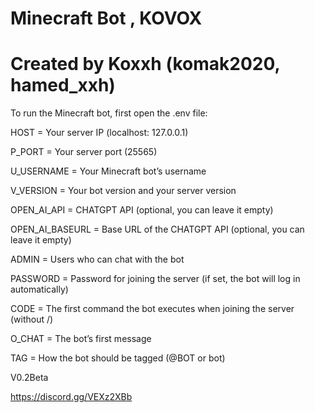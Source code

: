 # Minecraft Bot , KOVOX 


# Created by Koxxh (komak2020, hamed_xxh)
To run the Minecraft bot, first open the .env file:

HOST = Your server IP (localhost: 127.0.0.1)

P_PORT = Your server port (25565)

U_USERNAME = Your Minecraft bot’s username

V_VERSION = Your bot version and your server version

OPEN_AI_API = CHATGPT API (optional, you can leave it empty)

OPEN_AI_BASEURL = Base URL of the CHATGPT API (optional, you can leave it empty)

ADMIN = Users who can chat with the bot

PASSWORD = Password for joining the server (if set, the bot will log in automatically)

CODE = The first command the bot executes when joining the server (without /)

O_CHAT = The bot’s first message

TAG = How the bot should be tagged (@BOT or bot)

V0.2Beta


https://discord.gg/VEXz2XBb

